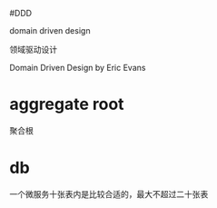 #DDD

domain driven design

领域驱动设计

Domain Driven Design by Eric Evans

# aggregate root

聚合根


# db
一个微服务十张表内是比较合适的，最大不超过二十张表
